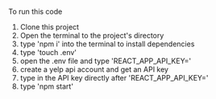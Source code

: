 To run this code

1. Clone this project
2. Open the terminal to the project's directory
3. type 'npm i' into the terminal to install dependencies
4. type 'touch .env'
5. open the .env file and type 'REACT_APP_API_KEY='
6. create a yelp api account and get an API key
7. type in the API key directly after 'REACT_APP_API_KEY='
8. type 'npm start'
